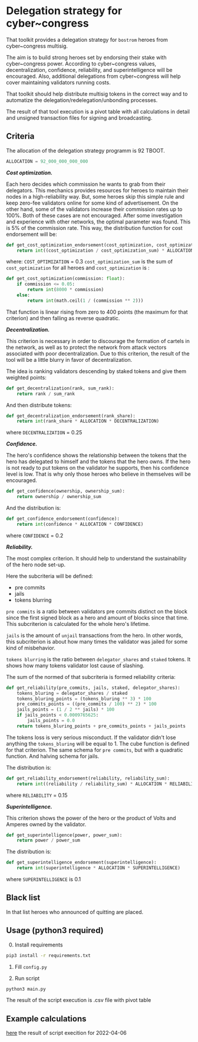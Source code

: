 # Delegation strategy for cyber~congress

That toolkit provides a delegation strategy for `bostrom` heroes from cyber~congress multisig. 

The aim is to build strong heroes set by endorsing their stake with cyber~congress power. According to cyber~congress values, decentralization, confidence, reliability, and superintelligence will be encouraged. Also, additional delegations from cyber~congress will help cover maintaining validators running costs.

That toolkit should help distribute multisig tokens in the correct way and to automatize the delegation/redelegation/unbonding processes.

The result of that tool execution is a pivot table with all calculations in detail and unsigned transaction files for signing and broadcasting.

## Criteria

The allocation of the delegation strategy programm is 92 TBOOT.

```python
ALLOCATION = 92_000_000_000_000
```

***Cost optimization.***

Each hero decides which commission he wants to grab from their delegators. This mechanics provides resources for heroes to maintain their nodes in a high-reliability way. But, some heroes skip this simple rule and keep zero-fee validators online for some kind of advertisement. On the other hand, some of the validators increase their commission rates up to 100%. Both of these cases are not encouraged. After some investigation and experience with other networks, the optimal parameter was found. This is 5% of the commission rate. This way, the distribution function for cost endorsement will be:

```python
def get_cost_optimization_endorsement(cost_optimization, cost_optimization_sum):
    return int((cost_optimization / cost_optimization_sum) * ALLOCATION * COST_OPTIMIZATION)
```

where:
`COST_OPTIMIZATION` = 0.3
`cost_optimization_sum` is the sum of `cost_optimization` for all heroes
and `cost_optimization` is :

```python
def get_cost_optimization(commission: float):
    if commission <= 0.05:
        return int(8000 * commission)
    else:
        return int(math.ceil(1 / (commission ** 2)))
```

That function is linear rising from zero to 400 points (the maximum for that criterion) and then falling as reverse quadratic.

***Decentralization.***

This criterion is necessary in order to discourage the formation of cartels in the network, as well as to protect the network from attack vectors associated with poor decentralization. Due to this criterion, the result of the tool will be a little blurry in favor of decentralization.

The idea is ranking validators descending by staked tokens and give them weighted points:

```python
def get_decentralization(rank, sum_rank):
    return rank / sum_rank
```

And then distribute tokens:

```python
def get_decentralization_endorsement(rank_share):
    return int(rank_share * ALLOCATION * DECENTRALIZATION)
```

where `DECENTRALIZATION` = 0.25

***Confidence.***

The hero's confidence shows the relationship between the tokens that the hero has delegated to himself and the tokens that the hero owns. If the hero is not ready to put tokens on the validator he supports, then his confidence level is low. That is why only those heroes who believe in themselves will be encouraged.

```python
def get_confidence(ownership, ownership_sum):
    return ownership / ownership_sum
```

And the distribution is:

```python
def get_confidence_endorsement(confidence):
    return int(confidence * ALLOCATION * CONFIDENCE)
```

where `CONFIDENCE` = 0.2

***Reliability.***

The most complex criterion. It should help to understand the sustainability of the hero node set-up. 

Here the subcriteria will be defined:
- pre commits
- jails
- tokens blurring

`pre commits` is a ratio between validators pre commits distinct on the block since the first signed block as a hero and amount of blocks since that time. This subcriterion is calculated for the whole hero's lifetime.

`jails` is the amount of `unjail` transactions from the hero. In other words, this subcriterion is about how many times the validator was jailed for some kind of misbehavior. 

`tokens blurring` is the ratio between `delegator_shares` and `staked` tokens. It shows how many tokens validator lost cause of slashing. 

The sum of the normed of that subcriteria is formed reliability criteria:

```python
def get_reliability(pre_commits, jails, staked, delegator_shares):
    tokens_bluring = delegator_shares / staked
    tokens_bluring_points = (tokens_bluring ** 3) * 100
    pre_commits_points = ((pre_commits / 100) ** 2) * 100
    jails_points = (1 / 2 ** jails) * 100
    if jails_points < 0.0009765625:
        jails_points = 0.0
    return tokens_bluring_points + pre_commits_points + jails_points
```

The tokens loss is very serious misconduct. If the validator didn't lose anything the `tokens_bluring` will be equal to 1. The cube function is defined for that criterion. The same schema for `pre commits`, but with a quadratic function. And halving schema for jails.

The distribution is:

```python
def get_reliability_endorsement(reliability, reliability_sum):
    return int((reliability / reliability_sum) * ALLOCATION * RELIABILITY)
```

where `RELIABILITY` = 0.15

***Superintelligence.***

This criterion shows the power of the hero or the product of Volts and Amperes owned by the validator.

```python
def get_superintelligence(power, power_sum):
    return power / power_sum
```

The distribution is:

```python
def get_superintelligence_endorsement(superintelligence):
    return int(superintelligence * ALLOCATION * SUPERINTELLIGENCE)
```

where `SUPERINTELLIGENCE` is 0.1

## Black list

In that list heroes who announced of quitting are placed.

## Usage (python3 required)

0. Install requirements

```bash
pip3 install -r requirements.txt
```

1. Fill `config.py`

2. Run script

```bash
python3 main.py
```

The result of the script execution is .csv file with pivot table

## Example calculations

[here](./delegation_strategy.csv) the result of script execition for 2022-04-06 